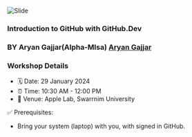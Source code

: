 ![Slide](https://github.com/gajjararyan/MLSA-workshop-1/assets/102947440/da8a9326-119a-4e51-910d-e6e50d2d7d25) 

### Introduction to GitHub with GitHub.Dev

 
### BY Aryan Gajjar(Alpha-Mlsa) [Aryan Gajjar](https://linktr.ee/aryangajjar) 

### Workshop Details 

* 🗓️ Date: 29 January 2024
* ⏰ Time: 10:30 AM - 12:00 PM
* 🏢 Venue: Apple Lab, Swarrnim University

✅ Prerequisites:
- Bring your system (laptop) with you, with signed in GitHub.
